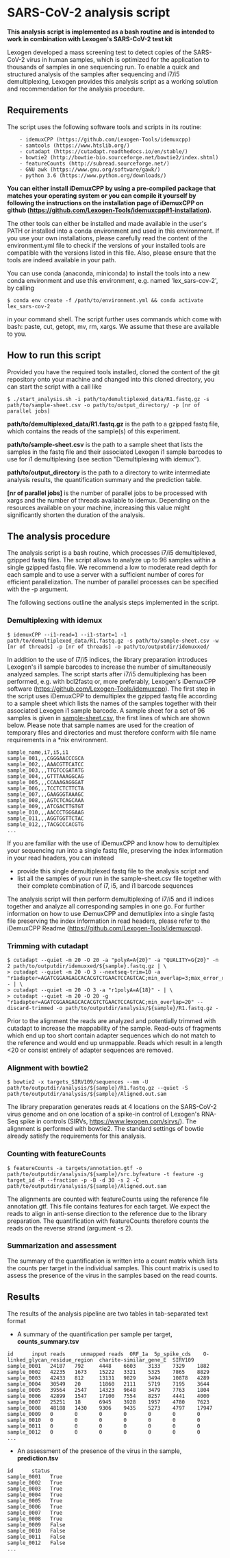 # SARS-CoV-2 analysis script
**This analysis script is implemented as a bash routine and is intended to work in combination with Lexogen's SARS-CoV-2 test kit**

Lexogen developed a mass screening test to detect copies of the SARS-CoV-2 virus in human samples, which is optimized for the application to thousands of samples in one sequencing run. To enable a quick and structured analysis of the samples after sequencing and i7/i5 demultiplexing, Lexogen provides this analysis script as a working solution and recommendation for the analysis procedure.
## Requirements
The script uses the following software tools and scripts in its routine:
```
    - idemuxCPP (https://github.com/Lexogen-Tools/idemuxcpp)
    - samtools (https://www.htslib.org/)
    - cutadapt (https://cutadapt.readthedocs.io/en/stable/)
    - bowtie2 (http://bowtie-bio.sourceforge.net/bowtie2/index.shtml)
    - featureCounts (http://subread.sourceforge.net/)
    - GNU awk (https://www.gnu.org/software/gawk/)
    - python 3.6 (https://www.python.org/downloads/)
```
**You can either install iDemuxCPP by using a pre-compiled package that matches your operating system or you can compile it yourself by following the instructions on the installation page of iDemuxCPP on github (https://github.com/Lexogen-Tools/idemuxcpp#1-installation).**

The other tools can either be installed and made available in the user's PATH or installed into a conda environment and used in this environment. If you use your own installations, please carefully read the content of the environment.yml file to check if the versions of your installed tools are compatible with the versions listed in this file. Also, please ensure that the tools are indeed available in your path.

You can use conda (anaconda, miniconda) to install the tools into a new conda environment and use this environment, e.g. named 'lex_sars-cov-2', by calling 
```
$ conda env create -f /path/to/environment.yml && conda activate lex_sars-cov-2
```
in your command shell. The script further uses commands which come with bash: paste, cut, getopt, mv, rm, xargs. We assume that these are available to you.
## How to run this script
Provided you have the required tools installed, cloned the content of the git repository onto your machine and changed into this cloned directory, you can start the script with a call like
```
$ ./start_analysis.sh -i path/to/demultiplexed_data/R1.fastq.gz -s path/to/sample-sheet.csv -o path/to/output_directory/ -p [nr of parallel jobs]
```
**path/to/demultiplexed_data/R1.fastq.gz** is the path to a gzipped fastq file, which contains the reads of the sample(s) of this experiment.

**path/to/sample-sheet.csv** is the path to a sample sheet that lists the samples in the fastq file and their associated Lexogen i1 sample barcodes to use for i1 demultiplexing (see section "Demultiplexing with idemux").

**path/to/output_directory** is the path to a directory to write intermediate analysis results, the quantification summary and the prediction table.

**[nr of parallel jobs]** is the number of parallel jobs to be processed with xargs and the number of threads available to idemux. Depending on the resources available on your machine, increasing this value might significantly shorten the duration of the analysis.

## The analysis procedure
The analysis script is a bash routine, which processes i7/i5 demultiplexed, gzipped fastq files. The script allows to analyze up to 96 samples within a single gzipped fastq file. We recommend a low to moderate read depth for each sample and to use a server with a sufficient number of cores for efficient parallelization. The number of parallel processes can be specified with the -p argument.

The following sections outline the analysis steps implemented in the script.
### Demultiplexing with idemux
```
$ idemuxCPP --i1-read=1 --i1-start=1 -1 path/to/demultiplexed_data/R1.fastq.gz -s path/to/sample-sheet.csv -w [nr of threads] -p [nr of threads] -o path/to/outputdir/idemuxxed/
```
In addition to the use of i7/i5 indices, the library preparation introduces Lexogen's i1 sample barcodes to increase the number of simultaneously analyzed samples. The script starts after i7/i5 demultiplexing has been performed, e.g. with bcl2fastq or, more preferably, Lexogen's iDemuxCPP software (https://github.com/Lexogen-Tools/idemuxcpp). The first step in the script uses iDemuxCPP to demultiplex the gzipped fastq file according to a sample sheet which lists the names of the samples together with their associated Lexogen i1 sample barcode. A sample sheet for a set of 96 samples is given in [sample-sheet.csv](sample-sheet.csv), the first lines of which are shown below. Please note that sample names are used for the creation of temporary files and directories and must therefore conform with file name requirements in a *nix environment. 

```
sample_name,i7,i5,i1
sample_001,,,CGGGAACCCGCA
sample_002,,,AAACGTTCATCC
sample_003,,,TTGTCCGATATG
sample_004,,,GTTTAAAGGCAG
sample_005,,,CCAAAGAGGGAT
sample_006,,,TCCTCTCTTCTA
sample_007,,,GAAGGGTAAAGC
sample_008,,,AGTCTCAGCAAA
sample_009,,,ATCGACTTGTGT
sample_010,,,AACCCTGGGAAG
sample_011,,,AGGTGGTTCTAC
sample_012,,,TACGCCCACGTG
...
```
If you are familiar with the use of iDemuxCPP and know how to demultiplex your sequencing run into a single fastq file, preserving the index information in your read headers, you can instead 

* provide this single demultiplexed fastq file to the analysis script and 
* list all the samples of your run in the sample-sheet.csv file together with their complete combination of i7, i5, and i1 barcode sequences

The analysis script will then perform demultiplexing of i7/i5 and i1 indices together and analyze all corresponding samples in one go. For further information on how to use iDemuxCPP and demutliplex into a single fastq file preserving the index information in read headers, please refer to the iDemuxCPP Readme (https://github.com/Lexogen-Tools/idemuxcpp).

### Trimming with cutadapt

```
$ cutadapt --quiet -m 20 -O 20 -a "polyA=A{20}" -a "QUALITY=G{20}" -n 2 path/to/outputdir/idemuxxed/${sample}.fastq.gz | \
> cutadapt --quiet -m 20 -O 3 --nextseq-trim=10 -a "r1adapter=AGATCGGAAGAGCACACGTCTGAACTCCAGTCAC;min_overlap=3;max_error_rate=0.100000" - | \
> cutadapt --quiet -m 20 -O 3 -a "r1polyA=A{18}" - | \
> cutadapt --quiet -m 20 -O 20 -g "r1adapter=AGATCGGAAGAGCACACGTCTGAACTCCAGTCAC;min_overlap=20" --discard-trimmed -o path/to/outputdir/analysis/${sample}/R1.fastq.gz -
```
Prior to the alignment the reads are analyzed and potentially trimmed with cutadapt to increase the mappability of the sample. Read-outs of fragments which end up too short contain adapter sequences which do not match to the reference and would end up unmappable. Reads which result in a length <20 or consist entirely of adapter sequences are removed.
### Alignment with bowtie2
```
$ bowtie2 -x targets_SIRV109/sequences --mm -U path/to/outputdir/analysis/${sample}/R1.fastq.gz --quiet -S path/to/outputdir/analysis/${sample}/Aligned.out.sam
```
The library preparation generates reads at 4 locations on the SARS-CoV-2 virus genome and on one location of a spike-in control of Lexogen's RNA-Seq spike in controls (SIRVs, https://www.lexogen.com/sirvs/). The alignment is performed with bowtie2. The standard settings of bowtie already satisfy the requirements for this analysis.
### Counting with featureCounts
```
$ featureCounts -a targets/annotation.gtf -o path/to/outputdir/analysis/${sample}/src.byfeature -t feature -g target_id -M --fraction -p -B -d 30 -s 2 -C path/to/outputdir/analysis/${sample}/Aligned.out.sam
```
The alignments are counted with featureCounts using the reference file annotation.gtf. This file contains features for each target. We expect the reads to align in anti-sense direction to the reference due to the library preparation. The quantification with featureCounts therefore counts the reads on the reverse strand (argument -s 2).
### Summarization and assessment
The summary of the quantification is written into a count matrix which lists the counts per target in the individual samples. This count matrix is used to assess the presence of the virus in the samples based on the read counts.
## Results
The results of the analysis pipeline are two tables in tab-separated text format
- A summary of the quantification per sample per target, **counts_summary.tsv**
```
id      input reads     unmapped reads  ORF_1a  5p_spike_cds    O-linked_glycan_residue_region  charite-similar_gene_E  SIRV109
sample_0001   24187   792     4448    6603    3133    7329    1882
sample_0002   42235   1673    15222   3321    5325    7865    8829
sample_0003   42433   812     13131   9829    3494    10878   4289
sample_0004   30549   20      11860   2111    5719    7195    3644
sample_0005   39564   2547    14323   9648    3479    7763    1804
sample_0006   42899   1547    17100   7554    8257    4441    4000
sample_0007   25251   18      6945    3928    1957    4780    7623
sample_0008   48188   1430    9306    9435    5273    4797    17947
sample_0009   0       0       0       0       0       0       0
sample_0010   0       0       0       0       0       0       0
sample_0011   0       0       0       0       0       0       0
sample_0012   0       0       0       0       0       0       0
...
```
- An assessment of the presence of the virus in the sample, **prediction.tsv**
```
id      status
sample_0001   True
sample_0002   True
sample_0003   True
sample_0004   True
sample_0005   True
sample_0006   True
sample_0007   True
sample_0008   True
sample_0009   False
sample_0010   False
sample_0011   False
sample_0012   False
...
```
